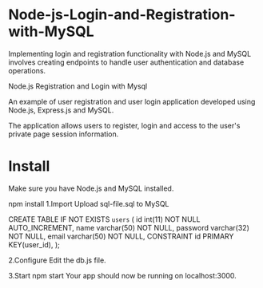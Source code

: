 # Node-js-Login-and-Registration-with-MySQL
Implementing login and registration functionality with Node.js and MySQL involves creating endpoints to handle user authentication and database operations. 

Node.js Registration and Login with Mysql

An example of user registration and user login application developed using Node.js, Express.js and MySQL.

The application allows users to register, login and access to the user's private page session information.

<h1> Install </h1>
Make sure you have Node.js and MySQL installed.

npm install
1.Import
Upload sql-file.sql to MySQL

CREATE TABLE IF NOT EXISTS `users` (
	id int(11) NOT NULL AUTO_INCREMENT,
	name varchar(50) NOT NULL,
	password varchar(32) NOT NULL,
	email varchar(50) NOT NULL,
	CONSTRAINT id PRIMARY KEY(user_id),
);

2.Configure
Edit the db.js file.

3.Start
npm start
Your app should now be running on localhost:3000.
